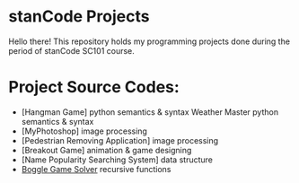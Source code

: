 # stanCode Projects

Hello there!
This repository holds my programming projects done during the period of stanCode SC101 course.


# Project Source Codes:

* [Hangman Game]
python semantics & syntax
Weather Master
python semantics & syntax
* [MyPhotoshop]
image processing
* [Pedestrian Removing Application]
image processing
* [Breakout Game]
animation & game designing
* [Name Popularity Searching System]
data structure
* [Boggle Game Solver](https://github.com/ytw510/MystanCodeProJects/tree/main/stanCode_Projects/boggle_game_solver)
recursive functions
